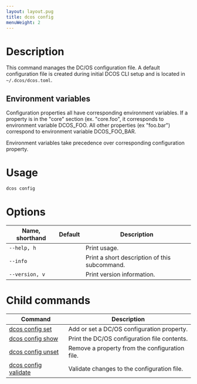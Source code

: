 ```yaml
---
layout: layout.pug
title: dcos config
menuWeight: 2
---
```


# Description
This command manages the DC/OS configuration file. A default configuration file is created during initial DCOS CLI setup and is located in `~/.dcos/dcos.toml`.

## Environment variables
Configuration properties all have corresponding environment variables. If a property is in the "core" section (ex. "core.foo", it corresponds to environment variable DCOS_FOO. All other properties (ex "foo.bar") correspond to environment variable DCOS_FOO_BAR.

Environment variables take precedence over corresponding configuration property.

# Usage

```bash
dcos config 
```

# Options

| Name, shorthand | Default | Description |
|---------|-------------|-------------|
| `--help, h`   |             |  Print usage. |
| `--info`   |             |  Print a short description of this subcommand. |
| `--version, v`   |             | Print version information. |

# Child commands

| Command | Description |
|---------|-------------|
| [dcos config set](/docs/1.10/cli/command-reference/dcos-config/dcos-config-set/)   | Add or set a DC/OS configuration property. |  
| [dcos config show](/docs/1.10/cli/command-reference/dcos-config/dcos-config-show/)    | Print the DC/OS configuration file contents. |  
| [dcos config unset](/docs/1.10/cli/command-reference/dcos-config/dcos-config-unset/)    | Remove a property from the configuration file. |  
| [dcos config validate](/docs/1.10/cli/command-reference/dcos-config/dcos-config-validate/)    | Validate changes to the configuration file. |  